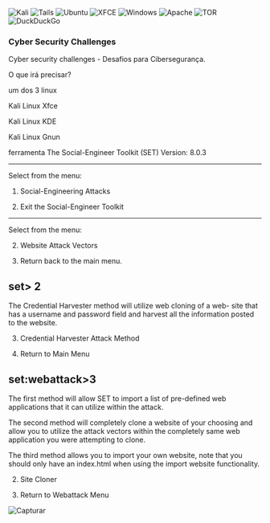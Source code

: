 ![Kali](https://img.shields.io/badge/Kali-268BEE?style=for-the-badge&logo=kalilinux&logoColor=white)
![Tails](https://img.shields.io/badge/Tails%20-56347C?&style=for-the-badge&logo=tails&logoColor=white)
![Ubuntu](https://img.shields.io/badge/Ubuntu-E95420?style=for-the-badge&logo=ubuntu&logoColor=white)
![XFCE](https://img.shields.io/badge/XFCE-%232284F2.svg?style=for-the-badge&logo=xfce&logoColor=white)
![Windows](https://img.shields.io/badge/Windows-0078D6?style=for-the-badge&logo=windows&logoColor=white)
![Apache](https://img.shields.io/badge/apache-%23D42029.svg?style=for-the-badge&logo=apache&logoColor=white)
![TOR](https://img.shields.io/badge/tor-%237E4798.svg?style=for-the-badge&logo=tor-project&logoColor=white)
![DuckDuckGo](https://img.shields.io/badge/DuckDuckGo-DE5833?style=for-the-badge&logo=DuckDuckGo&logoColor=white)


### Cyber Security Challenges
Cyber security challenges - Desafios para Cibersegurança. 

O que irá precisar?

um dos 3 linux 

Kali Linux Xfce

Kali Linux KDE

Kali Linux Gnun

ferramenta The Social-Engineer Toolkit (SET) Version: 8.0.3
 
---------------------------------------------------------------------------------------------------------------------------------------------------------------------------------

Select from the menu:

   1) Social-Engineering Attacks


  99) Exit the Social-Engineer Toolkit
---------------------------------------------------------------------------------------------------------------------------------------------------------------------------------
Select from the menu:


   2) Website Attack Vectors
 

  99) Return back to the main menu.

set> 2
---------------------------------------------------------------------------------------------------------------------------------------------------------------------------------
The Credential Harvester method will utilize web cloning of a web- site that has a username and password field and harvest all the information posted to the website.

   3) Credential Harvester Attack Method


  99) Return to Main Menu

set:webattack>3
---------------------------------------------------------------------------------------------------------------------------------------------------------------------------------
 The first method will allow SET to import a list of pre-defined web
 applications that it can utilize within the attack.

 The second method will completely clone a website of your choosing
 and allow you to utilize the attack vectors within the completely
 same web application you were attempting to clone.

 The third method allows you to import your own website, note that you
 should only have an index.html when using the import website
 functionality.
   

   2) Site Cloner


  99) Return to Webattack Menu

![Capturar](https://github.com/ClaudioOliveira89/cyber-security-challenges/assets/87618859/b5d4693f-45b0-4cb2-98b8-8c084d537d82)

